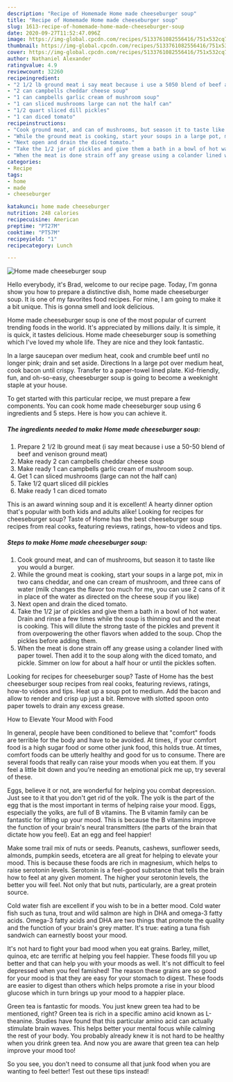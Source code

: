 ```yaml
---
description: "Recipe of Homemade Home made cheeseburger soup"
title: "Recipe of Homemade Home made cheeseburger soup"
slug: 1613-recipe-of-homemade-home-made-cheeseburger-soup
date: 2020-09-27T11:52:47.096Z
image: https://img-global.cpcdn.com/recipes/5133761082556416/751x532cq70/home-made-cheeseburger-soup-recipe-main-photo.jpg
thumbnail: https://img-global.cpcdn.com/recipes/5133761082556416/751x532cq70/home-made-cheeseburger-soup-recipe-main-photo.jpg
cover: https://img-global.cpcdn.com/recipes/5133761082556416/751x532cq70/home-made-cheeseburger-soup-recipe-main-photo.jpg
author: Nathaniel Alexander
ratingvalue: 4.9
reviewcount: 32260
recipeingredient:
- "2 1/2 lb ground meat i say meat because i use a 5050 blend of beef and venison ground meat"
- "2 can campbells cheddar cheese soup"
- "1 can campbells garlic cream of mushroom soup"
- "1 can sliced mushrooms large can not the half can"
- "1/2 quart sliced dill pickles"
- "1 can diced tomato"
recipeinstructions:
- "Cook ground meat, and can of mushrooms, but season it to taste like you would a burger."
- "While the ground meat is cooking, start your soups in a large pot, mix in two cans cheddar, and one can cream of mushroom, and three cans of water (milk changes the flavor too much for me, you can use 2 cans of it in place of the water as directed on the cheese soup if you like)"
- "Next open and drain the diced tomato."
- "Take the 1/2 jar of pickles and give them a bath in a bowl of hot water. Drain and rinse a few times while the soup is thinning out and the meat is cooking. This will dilute the strong taste of the pickles and prevent it from overpowering the other flavors when added to the soup. Chop the pickles before adding them."
- "When the meat is done strain off any grease using a colander lined with paper towel. Then add it to the soup along with the diced tomato, and pickle. Simmer on low for about a half hour or until the pickles soften."
categories:
- Recipe
tags:
- home
- made
- cheeseburger

katakunci: home made cheeseburger 
nutrition: 248 calories
recipecuisine: American
preptime: "PT27M"
cooktime: "PT57M"
recipeyield: "1"
recipecategory: Lunch

---
```



![Home made cheeseburger soup](https://img-global.cpcdn.com/recipes/5133761082556416/751x532cq70/home-made-cheeseburger-soup-recipe-main-photo.jpg)

Hello everybody, it's Brad, welcome to our recipe page. Today, I'm gonna show you how to prepare a distinctive dish, home made cheeseburger soup. It is one of my favorites food recipes. For mine, I am going to make it a bit unique. This is gonna smell and look delicious.

Home made cheeseburger soup is one of the most popular of current trending foods in the world. It's appreciated by millions daily. It is simple, it is quick, it tastes delicious. Home made cheeseburger soup is something which I've loved my whole life. They are nice and they look fantastic.

In a large saucepan over medium heat, cook and crumble beef until no longer pink; drain and set aside. Directions In a large pot over medium heat, cook bacon until crispy. Transfer to a paper-towel lined plate. Kid-friendly, fun, and oh-so-easy, cheeseburger soup is going to become a weeknight staple at your house.


To get started with this particular recipe, we must prepare a few components. You can cook home made cheeseburger soup using 6 ingredients and 5 steps. Here is how you can achieve it.

<!--inarticleads1-->

##### The ingredients needed to make Home made cheeseburger soup:

1. Prepare 2 1/2 lb ground meat (i say meat because i use a 50-50 blend of beef and venison ground meat)
1. Make ready 2 can campbells cheddar cheese soup
1. Make ready 1 can campbells garlic cream of mushroom soup.
1. Get 1 can sliced mushrooms (large can not the half can)
1. Take 1/2 quart sliced dill pickles
1. Make ready 1 can diced tomato


This is an award winning soup and it is excellent! A hearty dinner option that&#39;s popular with both kids and adults alike! Looking for recipes for cheeseburger soup? Taste of Home has the best cheeseburger soup recipes from real cooks, featuring reviews, ratings, how-to videos and tips. 

<!--inarticleads2-->

##### Steps to make Home made cheeseburger soup:

1. Cook ground meat, and can of mushrooms, but season it to taste like you would a burger.
1. While the ground meat is cooking, start your soups in a large pot, mix in two cans cheddar, and one can cream of mushroom, and three cans of water (milk changes the flavor too much for me, you can use 2 cans of it in place of the water as directed on the cheese soup if you like)
1. Next open and drain the diced tomato.
1. Take the 1/2 jar of pickles and give them a bath in a bowl of hot water. Drain and rinse a few times while the soup is thinning out and the meat is cooking. This will dilute the strong taste of the pickles and prevent it from overpowering the other flavors when added to the soup. Chop the pickles before adding them.
1. When the meat is done strain off any grease using a colander lined with paper towel. Then add it to the soup along with the diced tomato, and pickle. Simmer on low for about a half hour or until the pickles soften.


Looking for recipes for cheeseburger soup? Taste of Home has the best cheeseburger soup recipes from real cooks, featuring reviews, ratings, how-to videos and tips. Heat up a soup pot to medium. Add the bacon and allow to render and crisp up just a bit. Remove with slotted spoon onto paper towels to drain any excess grease. 

How to Elevate Your Mood with Food


In general, people have been conditioned to believe that "comfort" foods are terrible for the body and have to be avoided. At times, if your comfort food is a high sugar food or some other junk food, this holds true. At times, comfort foods can be utterly healthy and good for us to consume. There are several foods that really can raise your moods when you eat them. If you feel a little bit down and you're needing an emotional pick me up, try several of these.

Eggs, believe it or not, are wonderful for helping you combat depression. Just see to it that you don't get rid of the yolk. The yolk is the part of the egg that is the most important in terms of helping raise your mood. Eggs, especially the yolks, are full of B vitamins. The B vitamin family can be fantastic for lifting up your mood. This is because the B vitamins improve the function of your brain's neural transmitters (the parts of the brain that dictate how you feel). Eat an egg and feel happier!

Make some trail mix of nuts or seeds. Peanuts, cashews, sunflower seeds, almonds, pumpkin seeds, etcetera are all great for helping to elevate your mood. This is because these foods are rich in magnesium, which helps to raise serotonin levels. Serotonin is a feel-good substance that tells the brain how to feel at any given moment. The higher your serotonin levels, the better you will feel. Not only that but nuts, particularly, are a great protein source.

Cold water fish are excellent if you wish to be in a better mood. Cold water fish such as tuna, trout and wild salmon are high in DHA and omega-3 fatty acids. Omega-3 fatty acids and DHA are two things that promote the quality and the function of your brain's grey matter. It's true: eating a tuna fish sandwich can earnestly boost your mood. 

It's not hard to fight your bad mood when you eat grains. Barley, millet, quinoa, etc are terrific at helping you feel happier. These foods fill you up better and that can help you with your moods as well. It's not difficult to feel depressed when you feel famished! The reason these grains are so good for your mood is that they are easy for your stomach to digest. These foods are easier to digest than others which helps promote a rise in your blood glucose which in turn brings up your mood to a happier place.

Green tea is fantastic for moods. You just knew green tea had to be mentioned, right? Green tea is rich in a specific amino acid known as L-theanine. Studies have found that this particular amino acid can actually stimulate brain waves. This helps better your mental focus while calming the rest of your body. You probably already knew it is not hard to be healthy when you drink green tea. And now you are aware that green tea can help improve your mood too!

So you see, you don't need to consume all that junk food when you are wanting to feel better! Test out  these tips  instead!

